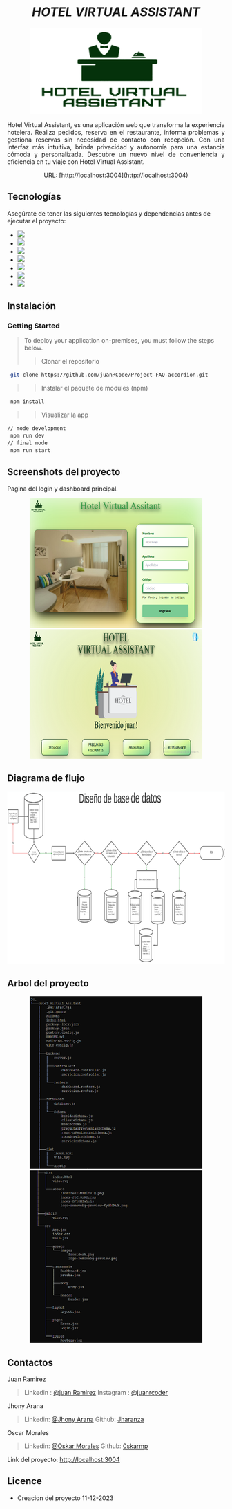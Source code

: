 <div align='center'>
 <h1><em>HOTEL VIRTUAL ASSISTANT</em></h1>
  <img src="./src//assets/images/LogoProject.png" alt="Logo" width="400" height="200" >
 <p>  </p>
 <p>  </p>
<p align='justify'>
Hotel Virtual Assistant, es una aplicación web que transforma la experiencia hotelera. Realiza pedidos, reserva en el restaurante, informa problemas y gestiona reservas sin necesidad de contacto con recepción. Con una interfaz más intuitiva, brinda privacidad y autonomía para una estancia cómoda y personalizada. Descubre un nuevo nivel de conveniencia y eficiencia en tu viaje con Hotel Virtual Assistant.
</p>
URL: [http://localhost:3004](http://localhost:3004)
</div>

## Tecnologías

Asegúrate de tener las siguientes tecnologías y dependencias antes de ejecutar el proyecto:

- <img src="https://img.shields.io/badge/MongoDB-4EA94B?style=for-the-badge&logo=mongodb&logoColor=white" />
- <img src="https://img.shields.io/badge/Express%20js-000000?style=for-the-badge&logo=express&logoColor=white"/>
- <img src="https://img.shields.io/badge/React-20232A?style=for-the-badge&logo=react&logoColor=61DAFB" />
- <img src="https://img.shields.io/badge/Node%20js-339933?style=for-the-badge&logo=nodedotjs&logoColor=white" />
- <img src="https://img.shields.io/badge/Vite-B73BFE?style=for-the-badge&logo=vite&logoColor=FFD62E" />
- <img src="https://img.shields.io/badge/Tailwind_CSS-38B2AC?style=for-the-badge&logo=tailwind-css&logoColor=white" />
- <img src="https://img.shields.io/badge/Figma-F24E1E?style=for-the-badge&logo=figma&logoColor=white" />

## Instalación

### Getting Started

> To deploy your application on-premises, you must follow the steps below.
>
> > Clonar el repositorio

```sh
 git clone https://github.com/juanRCode/Project-FAQ-accordion.git
```

> > Instalar el paquete de modules (npm)

```sh
 npm install
```

> > Visualizar la app

```sh
// mode development
 npm run dev
// final mode
 npm run start
```

## Screenshots del proyecto

Pagina del login y dashboard principal.

<div align="center">
  <img src="./src/assets/Login.png" alt="Login" width="400" height="300" >
  <img src="./src/assets/Dashboard.png" alt="Dashboard" width="400" height="300" > 
</div>

## Diagrama de flujo

<div align="center">
  <img src="./src/assets/DatabaseDesign.png" alt="DatabaseDesign" width="550" height="400" >
</div>

## Arbol del proyecto

<div align="center">
  <img src="./src/assets/tree_project_1.png" alt="tree_project_1" width="400" height="400" >
  <img src="./src/assets/tree_project_2.png" alt="tree_project_2" width="400" height="400" > 
</div>

## Contactos

Juan Ramirez

> Linkedin : [@juan Ramirez](https://www.linkedin.com/in/juan-ramirez-490b84271/)
> Instagram : [@juanrcoder](https://www.instagram.com/juanrcoder/)

Jhony Arana

> Linkedin: [@Jhony Arana](https://www.linkedin.com/in/jhony-arana-carranza-a103b350/)
> Github: [Jharanza](https://github.com/Jharanza)

Oscar Morales

> Linkedin: [@Oskar Morales](https://www.linkedin.com/in/oskarmorales/)
> Github: [0skarmp](https://github.com/0skarmp)

Link del proyecto: [http://localhost:3004](http://localhost:3004)

## Licence

- Creacion del proyecto 11-12-2023
